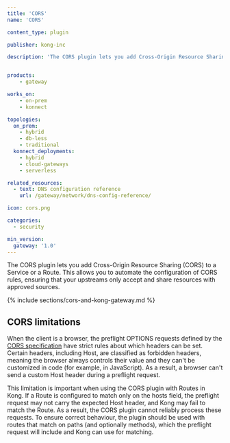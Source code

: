```yaml
---
title: 'CORS'
name: 'CORS'

content_type: plugin

publisher: kong-inc

description: 'The CORS plugin lets you add Cross-Origin Resource Sharing (CORS) to a Service or a Route.'


products:
    - gateway

works_on:
    - on-prem
    - konnect

topologies:
  on_prem:
    - hybrid
    - db-less
    - traditional
  konnect_deployments:
    - hybrid
    - cloud-gateways
    - serverless

related_resources:
  - text: DNS configuration reference
    url: /gateway/network/dns-config-reference/

icon: cors.png

categories:
  - security

min_version:
  gateway: '1.0'
---
```


The CORS plugin lets you add Cross-Origin Resource Sharing (CORS) to a Service or a Route. This allows you to automate the configuration of CORS rules, ensuring that your upstreams only accept and share resources with approved sources.

{% include sections/cors-and-kong-gateway.md %}

## CORS limitations

When the client is a browser, the preflight OPTIONS requests defined by the [CORS specification](https://developer.mozilla.org/en-US/docs/Web/HTTP/CORS) have strict rules about which headers can be set. 
Certain headers, including Host, are classified as forbidden headers, meaning the browser always controls their value and they can't be customized in code (for example, in JavaScript). 
As a result, a browser can't send a custom Host header during a preflight request.

This limitation is important when using the CORS plugin with Routes in Kong. If a Route is configured to match only on the hosts field, the preflight request may not carry the expected Host header, and Kong may fail to match the Route. As a result, the CORS plugin cannot reliably process these requests. To ensure correct behaviour, the plugin should be used with routes that match on paths (and optionally methods), which the preflight request will include and Kong can use for matching.
